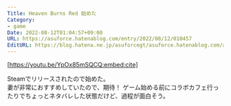 ```yaml
---
Title: Heaven Burns Red 始めた
Category:
- game
Date: 2022-08-12T01:04:57+09:00
URL: https://asuforce.hatenablog.com/entry/2022/08/12/010457
EditURL: https://blog.hatena.ne.jp/asuforcegt/asuforce.hatenablog.com/atom/entry/4207112889907835914
---
```


[https://youtu.be/YpOx85mSQCQ:embed:cite]

Steamでリリースされたので始めた。  
妻が非常におすすめしていたので、期待！
ゲーム始める前にコラボカフェ行ったりでちょっとネタバレした状態だけど、過程が面白そう。
